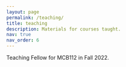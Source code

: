 ```yaml
---
layout: page
permalink: /teaching/
title: teaching
description: Materials for courses taught.
nav: true
nav_order: 6
---
```


Teaching Fellow for MCB112 in Fall 2022.
